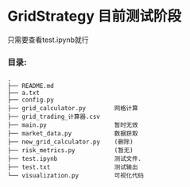 # GridStrategy 目前测试阶段 

只需要查看test.ipynb就行



### 目录:
```
.
├── README.md
├── a.txt
├── config.py
├── grid_calculator.py        网格计算
├── grid_trading_计算器.csv
├── main.py                   暂时无效
├── market_data.py            数据获取
├── new_grid_calculator.py    (删除)
├── risk_metrics.py           (暂无)
├── test.ipynb                测试文件.
├── test.txt                  测试输出
└── visualization.py          可视化代码
```


